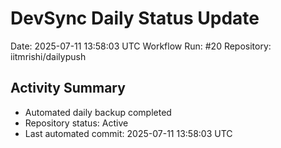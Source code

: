 # DevSync Daily Status Update
Date: 2025-07-11 13:58:03 UTC
Workflow Run: #20
Repository: iitmrishi/dailypush

## Activity Summary
- Automated daily backup completed
- Repository status: Active
- Last automated commit: 2025-07-11 13:58:03 UTC
